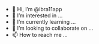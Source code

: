 - 👋 Hi, I’m @ibra11app
- 👀 I’m interested in ...
- 🌱 I’m currently learning ...
- 💞️ I’m looking to collaborate on ...
- 📫 How to reach me ...

<!---
ibra11app/ibra11app is a ✨ special ✨ repository because its `README.md` (this file) appears on your GitHub profile.
You can click the Preview link to take a look at your changes.
--->
